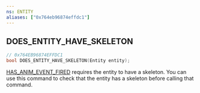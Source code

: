 ```yaml
---
ns: ENTITY
aliases: ["0x764eb96874effdc1"]
---
```

## DOES_ENTITY_HAVE_SKELETON

```c
// 0x764EB96874EFFDC1
bool DOES_ENTITY_HAVE_SKELETON(Entity entity);
```

[HAS_ANIM_EVENT_FIRED](#_0xEAF4CD9EA3E7E922) requires the entity to have a skeleton. You can use this command to check that the entity has a skeleton before calling that command.

